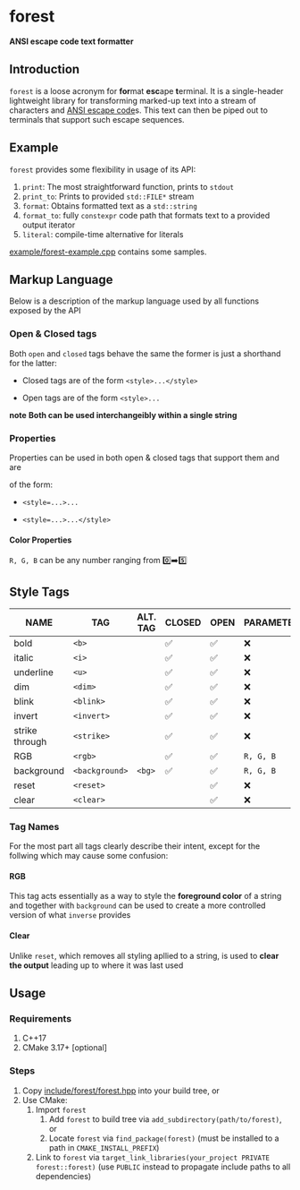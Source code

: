 # forest

**ANSI escape code text formatter**

## Introduction

`forest` is a loose acronym for **for**mat **esc**ape **t**erminal. It is a single-header lightweight library for transforming marked-up text into a stream of characters and [ANSI escape code](https://en.wikipedia.org/wiki/ANSI_escape_code)s. This text can then be piped out to terminals that support such escape sequences.

## Example

`forest` provides some flexibility in usage of its API:

1. `print`: The most straightforward function, prints to `stdout`
2. `print_to`: Prints to provided `std::FILE*` stream
3. `format`: Obtains formatted text as a `std::string`
4. `format_to`: fully `constexpr` code path that formats text to a provided output iterator
5. `literal`: compile-time alternative for literals

[example/forest-example.cpp](example/forest-example.cpp) contains some samples.

## Markup Language

Below is a description of the markup language used by all functions exposed by the API

### Open & Closed tags

Both `open` and `closed` tags behave the same the former is just a shorthand for the latter:

- Closed tags are of the form `<style>...</style>`

- Open tags are of the form `<style>...`

**note** **Both can be used interchangeibly within a single string**

### Properties

Properties can be used in both open & closed tags that support them and are

of the form:

- `<style=...>...`

- `<style=...>...</style>`

#### Color Properties

`R, G, B` can be any number ranging from :zero::arrow_right::five:

## Style Tags

| NAME           | TAG            | ALT. TAG | CLOSED             | OPEN               | PARAMETERS |
| -------------- | -------------- | -------- | ------------------ | ------------------ | ---------- |
| bold           | `<b>`          |          | :white_check_mark: | :white_check_mark: | :x:        |
| italic         | `<i>`          |          | :white_check_mark: | :white_check_mark: | :x:        |
| underline      | `<u>`          |          | :white_check_mark: | :white_check_mark: | :x:        |
| dim            | `<dim>`        |          | :white_check_mark: | :white_check_mark: | :x:        |
| blink          | `<blink>`      |          | :white_check_mark: | :white_check_mark: | :x:        |
| invert         | `<invert>`     |          | :white_check_mark: | :white_check_mark: | :x:        |
| strike through | `<strike>`     |          | :white_check_mark: | :white_check_mark: | :x:        |
| RGB            | `<rgb>`        |          | :white_check_mark: | :white_check_mark: | `R, G, B`  |
| background     | `<background>` | `<bg>`   | :white_check_mark: | :white_check_mark: | `R, G, B`  |
| reset          | `<reset>`      |          |                    | :white_check_mark: | :x:        |
| clear          | `<clear>`      |          |                    | :white_check_mark: | :x:        |

### Tag Names

For the most part all tags clearly describe their intent, except for the follwing which may cause some confusion:

#### RGB

This tag acts essentially as a way to style the **foreground color** of a string and together with `background` can be used to create a more controlled version of what `inverse` provides

#### Clear

Unlike `reset`, which removes all styling apllied to a string, is used to **clear the output** leading up to where it was last used

## Usage

### Requirements

1. C++17
2. CMake 3.17+ [optional]

### Steps

1. Copy [include/forest/forest.hpp](include/forest/forest.hpp) into your build tree, or
2. Use CMake:
   1. Import `forest`
      1. Add `forest` to build tree via `add_subdirectory(path/to/forest)`, or
      2. Locate `forest` via `find_package(forest)` (must be installed to a path in `CMAKE_INSTALL_PREFIX`)
   2. Link to `forest` via `target_link_libraries(your_project PRIVATE forest::forest)` (use `PUBLIC` instead to propagate include paths to all dependencies)
